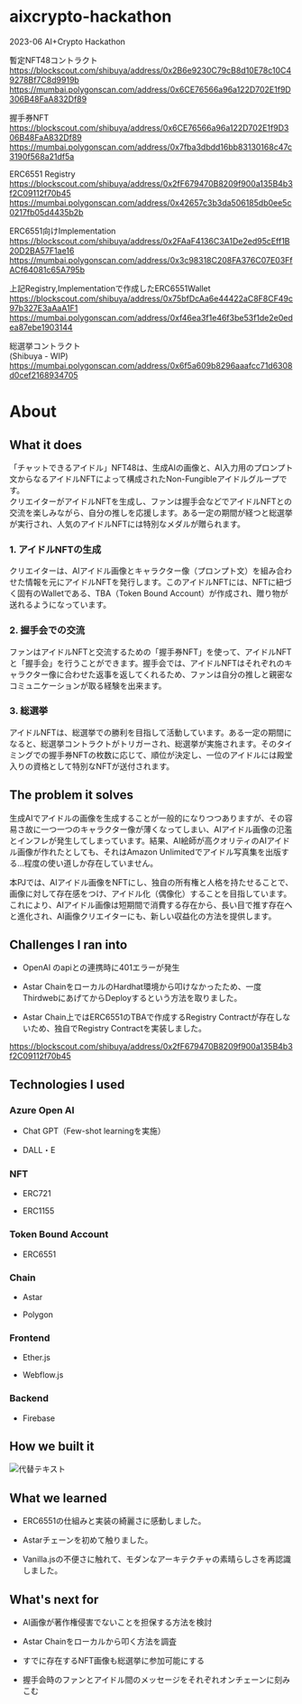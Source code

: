 # aixcrypto-hackathon
2023-06 AI+Crypto Hackathon

暫定NFT48コントラクト  
https://blockscout.com/shibuya/address/0x2B6e9230C79cB8d10E78c10C49278Bf7C8d9919b
https://mumbai.polygonscan.com/address/0x6CE76566a96a122D702E1f9D306B48FaA832Df89

握手券NFT   
https://blockscout.com/shibuya/address/0x6CE76566a96a122D702E1f9D306B48FaA832Df89
https://mumbai.polygonscan.com/address/0x7fba3dbdd16bb83130168c47c3190f568a21df5a

ERC6551 Registry  
https://blockscout.com/shibuya/address/0x2fF679470B8209f900a135B4b3f2C09112f70b45
https://mumbai.polygonscan.com/address/0x42657c3b3da506185db0ee5c0217fb05d4435b2b

ERC6551向けImplementation  
https://blockscout.com/shibuya/address/0x2FAaF4136C3A1De2ed95cEff1B20D2BA57F1ae16
https://mumbai.polygonscan.com/address/0x3c98318C208FA376C07E03FfACf64081c65A795b

上記Registry,Implementationで作成したERC6551Wallet  
https://blockscout.com/shibuya/address/0x75bfDcAa6e44422aC8F8CF49c97b327E3aAaA1F1
https://mumbai.polygonscan.com/address/0xf46ea3f1e46f3be53f1de2e0edea87ebe1903144

総選挙コントラクト  
(Shibuya - WIP)  
https://mumbai.polygonscan.com/address/0x6f5a609b8296aaafcc71d6308d0cef2168934705

# About
## What it does
「チャットできるアイドル」NFT48は、生成AIの画像と、AI入力用のプロンプト文からなるアイドルNFTによって構成されたNon-Fungibleアイドルグループです。  
クリエイターがアイドルNFTを生成し、ファンは握手会などでアイドルNFTとの交流を楽しみながら、自分の推しを応援します。ある一定の期間が経つと総選挙が実行され、人気のアイドルNFTには特別なメダルが贈られます。


### 1. アイドルNFTの生成

クリエイターは、AIアイドル画像とキャラクター像（プロンプト文）を組み合わせた情報を元にアイドルNFTを発行します。このアイドルNFTには、NFTに紐づく固有のWalletである、TBA（Token Bound Account）が作成され、贈り物が送れるようになっています。

### 2. 握手会での交流

ファンはアイドルNFTと交流するための「握手券NFT」を使って、アイドルNFTと「握手会」を行うことができます。握手会では、アイドルNFTはそれぞれのキャラクター像に合わせた返事を返してくれるため、ファンは自分の推しと親密なコミュニケーションが取る経験を出来ます。

### 3. 総選挙

アイドルNFTは、総選挙での勝利を目指して活動しています。ある一定の期間になると、総選挙コントラクトがトリガーされ、総選挙が実施されます。そのタイミングでの握手券NFTの枚数に応じて、順位が決定し、一位のアイドルには殿堂入りの資格として特別なNFTが送付されます。

## The problem it solves
生成AIでアイドルの画像を生成することが一般的になりつつありますが、その容易さ故に一つ一つのキャラクター像が薄くなってしまい、AIアイドル画像の氾濫とインフレが発生してしまっています。結果、AI絵師が高クオリティのAIアイドル画像が作れたとしても、それはAmazon Unlimitedでアイドル写真集を出版する…程度の使い道しか存在していません。

本PJでは、AIアイドル画像をNFTにし、独自の所有権と人格を持たせることで、画像に対して存在感をつけ、アイドル化（偶像化）することを目指しています。これにより、AIアイドル画像は短期間で消費する存在から、長い目で推す存在へと進化され、AI画像クリエイターにも、新しい収益化の方法を提供します。

## Challenges I ran into
+ OpenAI のapiとの連携時に401エラーが発生

+ Astar ChainをローカルのHardhat環境から叩けなかったため、一度ThirdwebにあげてからDeployするという方法を取りました。

+ Astar Chain上ではERC6551のTBAで作成するRegistry Contractが存在しないため、独自でRegistry Contractを実装しました。

https://blockscout.com/shibuya/address/0x2fF679470B8209f900a135B4b3f2C09112f70b45



## Technologies I used
### Azure Open AI

+ Chat GPT（Few-shot learningを実施）

+ DALL・E



### NFT

+ ERC721

+ ERC1155



### Token Bound Account

+ ERC6551



### Chain

+ Astar

+ Polygon



### Frontend

+ Ether.js

+ Webflow.js



### Backend

+ Firebase



## How we built it
![代替テキスト](https://prd-akindo-private.s3.us-west-1.amazonaws.com/products/gallery-images/OVnjWPEl1F8drXOpK.png?X-Amz-Algorithm=AWS4-HMAC-SHA256&X-Amz-Content-Sha256=UNSIGNED-PAYLOAD&X-Amz-Credential=ASIAUVKHMQQTFGYBWZ7T%2F20230620%2Fus-west-1%2Fs3%2Faws4_request&X-Amz-Date=20230620T150736Z&X-Amz-Expires=3600&X-Amz-Security-Token=IQoJb3JpZ2luX2VjEE4aCXVzLXdlc3QtMSJIMEYCIQCSLd6wsUXbcXm%2FJOR1CtcOY0WXEfEKd1ZwOYQu108TNgIhAJQXe1uNW1HzUmSAfSAvd4i2nJIbjvboPfUDT36M1RwAKvQDCKf%2F%2F%2F%2F%2F%2F%2F%2F%2F%2FwEQARoMMzIwNjYxNjUyNTE4IgzLc54Dk%2BifU2dDk0AqyANUGBBHkT%2BfXMQBYtZiag43uYQNrbFXzqjEtwpdgM1zIrU3LWicj%2BOuHLkYnnH6gXmBsOiBdIgNHOae4KXlQgkQJqhzQzg69%2FvncauGTIej7YC8LFIw6kubk0KmrfTsNKkW84YVihbSP5lGC5wA%2FFeo5WfRmSabwhUv9J8tBA%2FW8O07cyJj9911x1AWuW2VSsnQ%2F63aLwZMq5UAuNQ17opp1CnSs6awh9UDZevyB1sqIPZ%2FQcihlP%2FaGWv2EoAdVW%2FvXLiMz%2BCuGx9fSkAkzSPM%2BlLgO0AXoGUl2hjQ6UOLq9tNKsjVZFmqR6jyzs6zFEVB9OSZUXpqxzGqCc5t7kzWJ%2FIZ1fzj3SN7XkQLRqdteGgH07R%2BCJtYnqoVN2%2FLpuEKF7nKn3krvbE4azaXn7WT4f6sgI3QLva%2BFmBpoWcgF%2B7E%2B5LaMP72IRO4rawQW03zADj8xobEyqSyRzjTqagwtJmY4uPTNYHwcgblGaDukRtW%2FvyRtOhXY17HzqMhSSvEQyol1tprvQmwVQ2pxtVHp1kHgZX1Z%2Fq%2Bd6ci07t8d2sENThQL98QcddChE418C9qLGqhk1kQUi0bnuOWYMRi5M%2FrmkAF2qYw0OfGpAY6pAHGsSkW8FEMP5kgbGIj9mmx80V7wlkRrLmdZLxQYrmRsrU54AQrdANQk%2BWiCFDDmlIsIQ0yNak05NQgXgafhq5Okr7SDkP%2Fnj5RzKbR1hksqNa07IQ9xnBHSS97jb6cQv%2FxdnJ72uwEPJZnzThZBY3bKlemMvDl4exBDOKTLwjf%2FdKh7v9%2B81gADHHQkcaRqwf9veFJ1nGLVWIVewq5HuQRTL6yig%3D%3D&X-Amz-Signature=491f1970b55febfec0551e67e3b5776f02bc133fea41f8590c5cbd48f1bc51d8&X-Amz-SignedHeaders=host&x-id=GetObject)


## What we learned
+ ERC6551の仕組みと実装の綺麗さに感動しました。

+ Astarチェーンを初めて触りました。

+ Vanilla.jsの不便さに触れて、モダンなアーキテクチャの素晴らしさを再認識しました。


## What's next for
+ AI画像が著作権侵害でないことを担保する方法を検討

+ Astar Chainをローカルから叩く方法を調査

+ すでに存在するNFT画像も総選挙に参加可能にする

+ 握手会時のファンとアイドル間のメッセージをそれぞれオンチェーンに刻みこむ

